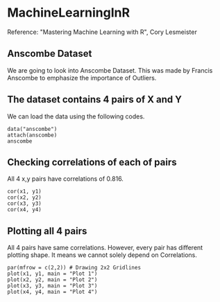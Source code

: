 # MachineLearningInR
Reference: "Mastering Machine Learning with R", Cory Lesmeister

## Anscombe Dataset

We are going to look into Anscombe Dataset. This was made by Francis Anscombe to emphasize the importance of Outliers.

## The dataset contains 4 pairs of X and Y

We can load the data using the following codes.

```{r cars}
data("anscombe")
attach(anscombe)
anscombe
```

## Checking correlations of each of pairs

All 4 x,y pairs have correlations of 0.816.


```{}
cor(x1, y1)
cor(x2, y2)
cor(x3, y3)
cor(x4, y4)
```


## Plotting all 4 pairs

All 4 pairs have same correlations. However, every pair has different plotting shape.
It means we cannot solely depend on Correlations.


```{r pressure, echo=TRUE}
par(mfrow = c(2,2)) # Drawing 2x2 Gridlines
plot(x1, y1, main = "Plot 1")
plot(x2, y2, main = "Plot 2")
plot(x3, y3, main = "Plot 3")
plot(x4, y4, main = "Plot 4")
```

